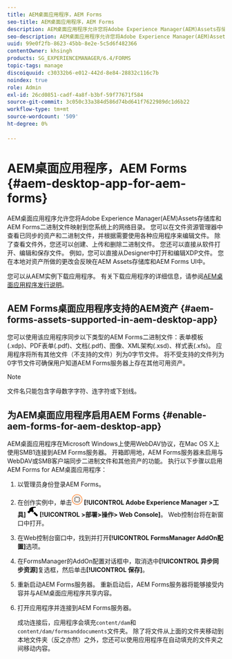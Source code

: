 ```yaml
---
title: AEM桌面应用程序，AEM Forms
seo-title: AEM桌面应用程序，AEM Forms
description: AEM桌面应用程序允许您将Adobe Experience Manager(AEM)Assets存储库和AEM Forms二进制文件映射到您系统上的网络目录。 进一步了解AEM桌面应用程序中支持的资产以及如何启用AEM Forms for AEM桌面应用程序。
seo-description: AEM桌面应用程序允许您将Adobe Experience Manager(AEM)Assets存储库和AEM Forms二进制文件映射到您系统上的网络目录。 进一步了解AEM桌面应用程序中支持的资产以及如何启用AEM Forms for AEM桌面应用程序。
uuid: 99e0f2fb-8623-45bb-8e2e-5c5d6f482366
contentOwner: khsingh
products: SG_EXPERIENCEMANAGER/6.4/FORMS
topic-tags: manage
discoiquuid: c30332b6-e012-442d-8e84-28832c116c7b
noindex: true
role: Admin
exl-id: 26cd0851-cadf-4a8f-b3bf-59f77671f584
source-git-commit: 3c050c33a384d586d74bd641f7622989dc1d6b22
workflow-type: tm+mt
source-wordcount: '509'
ht-degree: 0%

---
```


# AEM桌面应用程序，AEM Forms {#aem-desktop-app-for-aem-forms}

AEM桌面应用程序允许您将Adobe Experience Manager(AEM)Assets存储库和AEM Forms二进制文件映射到您系统上的网络目录。 您可以在文件资源管理器中查看已同步的资产和二进制文件，并根据需要使用各种应用程序来编辑文件。 除了查看文件外，您还可以创建、上传和删除二进制文件。 您还可以直接从软件打开、编辑和保存文件。 例如，您可以直接从Designer中打开和编辑XDP文件。 您在本地对资产所做的更改会反映在AEM Assets存储库和AEM Forms UI中。

您可以从AEM实例下载应用程序。 有关下载应用程序的详细信息，请参阅[AEM桌面应用程序发行说明](https://helpx.adobe.com/experience-manager/desktop-app/release-notes.html)。

## AEM Forms桌面应用程序支持的AEM资产 {#aem-forms-assets-supported-in-aem-desktop-app}

您可以使用该应用程序同步以下类型的AEM Forms二进制文件：表单模板(.xdp)、PDF表单(.pdf)、文档(.pdf)、图像、XML架构(.xsd)、样式表(.xfs)。 应用程序将所有其他文件（不支持的文件）列为0字节文件。 将不受支持的文件列为0字节文件可确保用户知道AEM Forms服务器上存在其他可用资产。

>[!NOTE]
>
>文件名只能包含字母数字字符、连字符或下划线。

## 为AEM桌面应用程序启用AEM Forms {#enable-aem-forms-for-aem-desktop-app}

AEM桌面应用程序在Microsoft Windows上使用WebDAV协议，在Mac OS X上使用SMB1连接到AEM Forms服务器。 开箱即用地，AEM Forms服务器未启用与WebDAV或SMB客户端同步二进制文件和其他资产的功能。 执行以下步骤以启用AEM Forms for AEM桌面应用程序：

1. 以管理员身份登录AEM Forms。
1. 在创作实例中，单击![ adobeexperiencemanager](assets/adobeexperiencemanager.png) **[!UICONTROL Adobe Experience Manager >工具]** ![hammer](assets/hammer.png) **[!UICONTROL >部署>操作> Web Console]**。 Web控制台将在新窗口中打开。
1. 在Web控制台窗口中，找到并打开&#x200B;**[!UICONTROL FormsManager AddOn配置]**&#x200B;选项。
1. 在FormsManager的AddOn配置对话框中，取消选中&#x200B;**[!UICONTROL 异步同步资源]**&#x200B;复选框，然后单击&#x200B;**[!UICONTROL 保存]**。
1. 重新启动AEM Forms服务器。 重新启动后，AEM Forms服务器将能够接受内容并与AEM桌面应用程序共享内容。
1. 打开应用程序并连接到AEM Forms服务器。

   成功连接后，应用程序会填充`content/dam`和`content/dam/formsanddocuments`文件夹。 除了将文件从上面的文件夹移动到本地文件夹（反之亦然）之外，您还可以使用应用程序在自动填充的文件夹之间移动内容。
